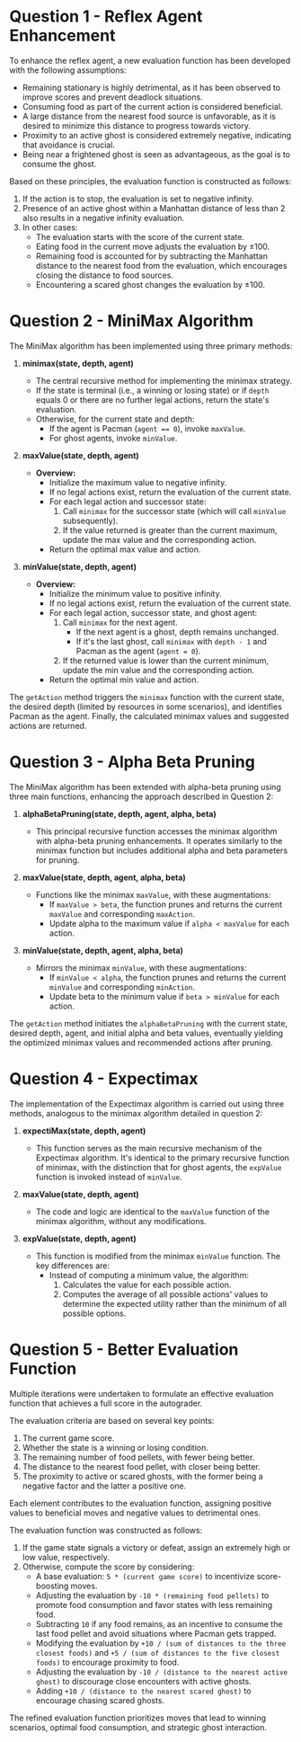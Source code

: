 # Question 1 - Reflex Agent Enhancement

To enhance the reflex agent, a new evaluation function has been developed with the following assumptions:

- Remaining stationary is highly detrimental, as it has been observed to improve scores and prevent deadlock situations.
- Consuming food as part of the current action is considered beneficial.
- A large distance from the nearest food source is unfavorable, as it is desired to minimize this distance to progress towards victory.
- Proximity to an active ghost is considered extremely negative, indicating that avoidance is crucial.
- Being near a frightened ghost is seen as advantageous, as the goal is to consume the ghost.

Based on these principles, the evaluation function is constructed as follows:

1. If the action is to stop, the evaluation is set to negative infinity.
2. Presence of an active ghost within a Manhattan distance of less than 2 also results in a negative infinity evaluation.
3. In other cases:
   - The evaluation starts with the score of the current state.
   - Eating food in the current move adjusts the evaluation by ±100.
   - Remaining food is accounted for by subtracting the Manhattan distance to the nearest food from the evaluation, which encourages closing the distance to food sources.
   - Encountering a scared ghost changes the evaluation by ±100.

# Question 2 - MiniMax Algorithm

The MiniMax algorithm has been implemented using three primary methods:

1. **minimax(state, depth, agent)**
   - The central recursive method for implementing the minimax strategy.
   - If the state is terminal (i.e., a winning or losing state) or if `depth` equals 0 or there are no further legal actions, return the state's evaluation.
   - Otherwise, for the current state and depth:
     - If the agent is Pacman (`agent == 0`), invoke `maxValue`.
     - For ghost agents, invoke `minValue`.

2. **maxValue(state, depth, agent)**
   - **Overview:**
     - Initialize the maximum value to negative infinity.
     - If no legal actions exist, return the evaluation of the current state.
     - For each legal action and successor state:
       1. Call `minimax` for the successor state (which will call `minValue` subsequently).
       2. If the value returned is greater than the current maximum, update the max value and the corresponding action.
     - Return the optimal max value and action.

3. **minValue(state, depth, agent)**
   - **Overview:**
     - Initialize the minimum value to positive infinity.
     - If no legal actions exist, return the evaluation of the current state.
     - For each legal action, successor state, and ghost agent:
       1. Call `minimax` for the next agent.
          - If the next agent is a ghost, depth remains unchanged.
          - If it's the last ghost, call `minimax` with `depth - 1` and Pacman as the agent (`agent = 0`).
       2. If the returned value is lower than the current minimum, update the min value and the corresponding action.
     - Return the optimal min value and action.

The `getAction` method triggers the `minimax` function with the current state, the desired depth (limited by resources in some scenarios), and identifies Pacman as the agent. Finally, the calculated minimax values and suggested actions are returned.

# Question 3 - Alpha Beta Pruning

The MiniMax algorithm has been extended with alpha-beta pruning using three main functions, enhancing the approach described in Question 2:

1. **alphaBetaPruning(state, depth, agent, alpha, beta)**
   - This principal recursive function accesses the minimax algorithm with alpha-beta pruning enhancements. It operates similarly to the minimax function but includes additional alpha and beta parameters for pruning.

2. **maxValue(state, depth, agent, alpha, beta)**
   - Functions like the minimax `maxValue`, with these augmentations:
     - If `maxValue > beta`, the function prunes and returns the current `maxValue` and corresponding `maxAction`.
     - Update alpha to the maximum value if `alpha < maxValue` for each action.

3. **minValue(state, depth, agent, alpha, beta)**
   - Mirrors the minimax `minValue`, with these augmentations:
     - If `minValue < alpha`, the function prunes and returns the current `minValue` and corresponding `minAction`.
     - Update beta to the minimum value if `beta > minValue` for each action.

The `getAction` method initiates the `alphaBetaPruning` with the current state, desired depth, agent, and initial alpha and beta values, eventually yielding the optimized minimax values and recommended actions after pruning.

# Question 4 - Expectimax

The implementation of the Expectimax algorithm is carried out using three methods, analogous to the minimax algorithm detailed in question 2:

1. **expectiMax(state, depth, agent)**
   - This function serves as the main recursive mechanism of the Expectimax algorithm. It's identical to the primary recursive function of minimax, with the distinction that for ghost agents, the `expValue` function is invoked instead of `minValue`.

2. **maxValue(state, depth, agent)**
   - The code and logic are identical to the `maxValue` function of the minimax algorithm, without any modifications.

3. **expValue(state, depth, agent)**
   - This function is modified from the minimax `minValue` function. The key differences are:
     - Instead of computing a minimum value, the algorithm:
       1. Calculates the value for each possible action.
       2. Computes the average of all possible actions' values to determine the expected utility rather than the minimum of all possible options.

# Question 5 - Better Evaluation Function

Multiple iterations were undertaken to formulate an effective evaluation function that achieves a full score in the autograder.

The evaluation criteria are based on several key points:

1. The current game score.
2. Whether the state is a winning or losing condition.
3. The remaining number of food pellets, with fewer being better.
4. The distance to the nearest food pellet, with closer being better.
5. The proximity to active or scared ghosts, with the former being a negative factor and the latter a positive one.

Each element contributes to the evaluation function, assigning positive values to beneficial moves and negative values to detrimental ones.

The evaluation function was constructed as follows:

1. If the game state signals a victory or defeat, assign an extremely high or low value, respectively.
2. Otherwise, compute the score by considering:
   - A base evaluation: `5 * (current game score)` to incentivize score-boosting moves.
   - Adjusting the evaluation by `-10 * (remaining food pellets)` to promote food consumption and favor states with less remaining food.
   - Subtracting `10` if any food remains, as an incentive to consume the last food pellet and avoid situations where Pacman gets trapped.
   - Modifying the evaluation by `+10 / (sum of distances to the three closest foods)` and `+5 / (sum of distances to the five closest foods)` to encourage proximity to food.
   - Adjusting the evaluation by `-10 / (distance to the nearest active ghost)` to discourage close encounters with active ghosts.
   - Adding `+10 / (distance to the nearest scared ghost)` to encourage chasing scared ghosts.

The refined evaluation function prioritizes moves that lead to winning scenarios, optimal food consumption, and strategic ghost interaction.
